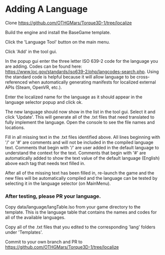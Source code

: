 # Adding A Language

Clone https://github.com/OTHGMars/Torque3D-1/tree/localize

Build the engine and install the BaseGame template.

Click the 'Language Tool' button on the main menu.

Click 'Add' in the tool gui.

In the popup gui enter the three letter ISO 639-2 code for the language you are adding. Codes can be found here: https://www.loc.gov/standards/iso639-2/php/langcodes-search.php. Using the standard code is helpful because it will allow language to be cross-referenced when automatically generating manifests for localized external APIs (Steam, OpenVR, etc.).

Enter the localized name for the language as it should appear in the language selector popup and click ok.

The new language should now show in the list in the tool gui. Select it and click 'Update'. This will generate all of the .txt files that need translated to fully implement the language. Open the console to see the file names and locations. 

Fill in all missing text in the .txt files identified above. All lines beginning with '/' or '#' are comments and will not be included in the compiled language text. Comments that begin with '/' are user added in the default language to understand the context for the text. Comments that begin with '#' are automatically added to show the text value of the default language (English) above each tag that needs text filled in.

After all of the missing text has been filled in, re-launch the game and the new files will be automatically compiled and the language can be tested by selecting it in the language selector (on MainMenu).

### After testing, please PR your language.
Copy data/language/langTable.lso from your game directory to the template. This is the language table that contains the names and codes for all of the available languages.

Copy all of the .txt files that you edited to the corresponding 'lang' folders under 'Templates'.

Commit to your own branch and PR to https://github.com/OTHGMars/Torque3D-1/tree/localize
